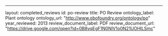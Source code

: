 ---
layout: completed_reviews
id: po-review
title: PO Review
ontology_label: Plant ontology
ontology_url: "http://www.obofoundry.org/ontology/po"
year_reviewed: 2013
review_document_label: PDF
review_document_url: "https://drive.google.com/open?id=0B8vqEgF1N0NIV1o0N21UOHlLSmc"